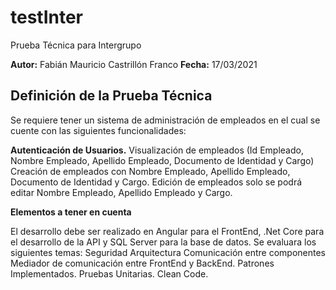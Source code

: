 # testInter
Prueba Técnica para Intergrupo

**Autor:** Fabián Mauricio Castrillón Franco
**Fecha:** 17/03/2021

## Definición de la Prueba Técnica

Se requiere tener un sistema de administración de empleados en el cual se cuente con las siguientes funcionalidades:

**Autenticación de Usuarios.**
Visualización de empleados (Id Empleado, Nombre Empleado, Apellido Empleado, Documento de Identidad y Cargo)
Creación de empleados con Nombre Empleado, Apellido Empleado, Documento de Identidad y Cargo.
Edición de empleados solo se podrá editar Nombre Empleado, Apellido Empleado y Cargo.

**Elementos a tener en cuenta**

El desarrollo debe ser realizado en Angular para el FrontEnd, .Net Core para el desarrollo de la API y SQL Server para la base de datos.
Se evaluara los siguientes temas:
Seguridad
Arquitectura
Comunicación entre componentes
Mediador de comunicación entre FrontEnd y BackEnd.
Patrones Implementados.
Pruebas Unitarias.
Clean Code.
